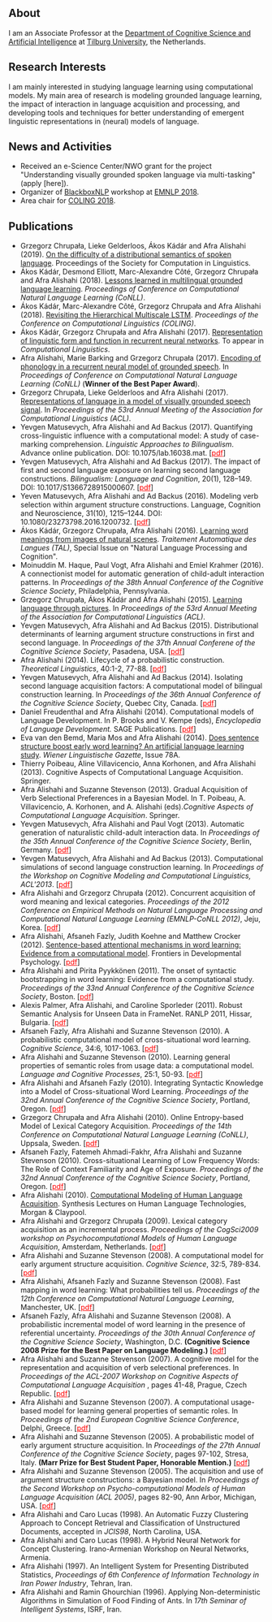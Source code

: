 ## About
I am an Associate Professor at the <a href="http://csai.nl">Department of Cognitive Science and Artificial Intelligence</a> at 
<a href="http://www.tilburguniversity.edu/">Tilburg University</a>, the Netherlands.

## Research Interests

I am mainly interested in studying language learning using computational models. My main area of research is modeling grounded language learning, the impact of interaction in language acquisition and processing, and developing tools and techniques for better understanding of emergent linguistic representations in (neural) models of language.

## News and Activities

- Received an e-Science Center/NWO grant for the project "Understanding visually grounded spoken language via multi-tasking" (apply [here]).
- Organizer of <a href="">BlackboxNLP</a> workshop at <a href="">EMNLP 2018</a>.
- Area chair for <a href="http://coling2018.org/">COLING 2018</a>.


## Publications

- Grzegorz Chrupała, Lieke Gelderloos, Ákos Kádár and Afra Alishahi (2019). <a href="https://scholarworks.umass.edu/scil/vol2/iss1/18/">On the difficulty of a distributional semantics of spoken language</a>. Proceedings of the Society for Computation in Linguistics.
- Ákos Kádár, Desmond Elliott, Marc-Alexandre Côté, Grzegorz Chrupała and Afra Alishahi (2018). <a href="https://aclweb.org/anthology/K18-1039">Lessons learned in multilingual grounded language learning</a>. <i>Proceedings of Conference on Computational Natural Language Learning (CoNLL)</i>. 
- Ákos Kádár, Marc-Alexandre Côté, Grzegorz Chrupała and Afra Alishahi (2018). <a href="https://aclweb.org/anthology/C18-1272">Revisiting the Hierarchical Multiscale LSTM</a>. <i>Proceedings of the Conference on Computational Linguistics (COLING)</i>.
- Ákos Kádár, Grzegorz Chrupała and Afra Alishahi (2017). <a href="http://arxiv.org/abs/1602.08952">Representation of linguistic form and function in recurrent neural networks</a>. To appear in <i>Computational Linguistics</i>.
- Afra Alishahi, Marie Barking and Grzegorz Chrupała (2017). <a href="https://arxiv.org/abs/1706.03815">Encoding of phonology in a recurrent neural model of grounded speech</a>. In <i>Proceedings of Conference on Computational Natural Language Learning (CoNLL)</i> (<b>Winner of the Best Paper Award</b>).
- Grzegorz Chrupała, Lieke Gelderloos and Afra Alishahi (2017). <a href="https://arxiv.org/abs/1702.01991">Representations of language in a model of visually grounded speech signal</a>. In <i>Proceedings of the 53rd Annual Meeting of the Association for Computational Linguistics (ACL)</i>.
- Yevgen Matusevych, Afra Alishahi and Ad Backus (2017). Quantifying cross-linguistic influence with a computational model: A study of case-marking comprehension. <i>Linguistic Approaches to Bilingualism</i>. Advance online publication. DOI: 10.1075/lab.16038.mat. [<a href="papers/LAB_2017.pdf" style="color:red;">pdf</a>]
- Yevgen Matusevych, Afra Alishahi and Ad Backus (2017). The impact of first and second language exposure on learning second language constructions. <i>Bilingualism: Language and Cognition</i>, 20(1), 128–149. DOI: 10.1017/S1366728915000607. [<a href="papers/BLC_2016.pdf" style="color:red;">pdf</a>]
- Yeven Matusevych, Afra Alishahi and Ad Backus (2016). Modeling verb selection within argument structure constructions. Language, Cognition and Neuroscience, 31(10), 1215–1244. DOI: 10.1080/23273798.2016.1200732. [<a href="papers/LCN_2016.pdf" style="color:red;">pdf</a>]
- Ákos Kádár, Grzegorz Chrupała, Afra Alishahi (2016). <a href="http://www.atala.org/Learning-word-meanings-from-images">Learning word meanings from images of natural scenes</a>. <i>Traitement Automatique des Langues (TAL)</i>, Special Issue on "Natural Language Processing and Cognition".
- Moinuddin M. Haque, Paul Vogt, Afra Alishahi and Emiel Krahmer (2016). A connectionist model for automatic generation of child-adult interaction patterns.  In <i>Proceedings of the 38th Annual Conference of the Cognitive Science Society</i>, Philadelphia, Pennsylvania.
- Grzegorz Chrupała, Ákos Kádár and Afra Alishahi (2015). <a href="http://www.aclweb.org/anthology/P/P15/P15-2019.pdf">Learning language through pictures</a>. In <i>Proceedings of the 53rd Annual Meeting of the Association for Computational Linguistics (ACL)</i>.
- Yevgen Matusevych, Afra Alishahi and Ad Backus (2015). Distributional determinants of learning argument structure constructions in first and second language. In <i>Proceedings of the 37th Annual Conferene of the Cognitive Science Society</i>, Pasadena, USA. [<a href="papers/Matusevych.etal.CogSci2015.pdf" style="color:red;">pdf</a>]
- Afra Alishahi (2014). Lifecycle of a probabilistic construction. <i>Theoretical Linguistics</i>, 40:1-2, 77-88.
[<a href="papers/Alishahi.TL2014.pdf" style="color:red;">pdf</a>]
- Yevgen Matusevych, Afra Alishahi and Ad Backus (2014). Isolating second language acquisition factors: A computational model of bilingual construction learning. In <i>Proceedings of the 36th Annual Conference of the Cognitive Science Society</i>, Quebec City, Canada. [<a href="papers/Matusevych.etal.CogSci2014.pdf" style="color:red;">pdf</a>]
- Daniel Freudenthal and Afra Alishahi (2014). Computational models of Language Development. In P. Brooks and V. Kempe (eds), <i>Encyclopedia of Language Development.</i> SAGE Publications.
[<a href="papers/Freudenthal.Alishahi.ELD2013.pdf" style="color:red;">pdf</a>]
- Eva van den Bemd, Maria Mos and Afra Alishahi (2014). <a href="https://www.univie.ac.at/linguistics/publications/wlg/78A2014/Wohlmuth.pdf">Does sentence structure boost early
word learning? An artificial language learning study</a>. <i>Wiener Linguistische Gazette</i>, Issue 78A.
- Thierry Poibeau, Aline Villavicencio, Anna Korhonen, and Afra Alishahi (2013). Cognitive Aspects of Computational Language Acquisition. Springer.
- Afra Alishahi and Suzanne Stevenson (2013). Gradual Acquisition of Verb Selectional Preferences in a Bayesian Model. In T. Poibeau, A. Villavicencio, A. Korhonen, and A. Alishahi (eds).<i>Cognitive Aspects of Computational Language Acquisition</i>. Springer.
- Yevgen Matusevych, Afra Alishahi and Paul Vogt (2013). Automatic generation of naturalistic child-adult interaction data. In <i>Proceedings of the 35th Annual Conference of the Cognitive Science Society</i>, Berlin, Germany. [<a href="papers/Matusevych.etal.CogSci2013.pdf" style="color:red;">pdf</a>]
- Yevgen Matusevych, Afra Alishahi and Ad Backus (2013). Computational simulations of second language construction learning. In <i>Proceedings of the Workshop on Cognitive Modeling and Computational Linguistics, ACL'2013</i>. [<a href="papers/Matusevych.etal.CMCL2013.pdf" style="color:red;">pdf</a>]
 - Afra Alishahi and Grzegorz Chrupała (2012). Concurrent acquisition of word meaning and lexical categories. <i>Proceedings of the 2012 Conference on Empirical Methods on Natural Language Processing and Computational Natural Language Learning (EMNLP-CoNLL 2012)</i>, Jeju, Korea. [<a href="papers/Alishahi-Chrupala-emnlp2012.pdf" style="color:red;">pdf</a>]
- Afra Alishahi, Afsaneh Fazly, Judith Koehne and Matthew Crocker (2012). <a href="http://www.frontiersin.org/developmental_psychology_/10.3389/fpsyg.2012.00200/abstract">Sentence-based attentional mechanisms in word learning: Evidence from a computational model</a>. Frontiers in Developmental Psychology. [<a href="papers/Alishahi.etal.Frontiers2012.pdf" style="color:red;">pdf</a>]
- Afra Alishahi and Pirita Pyykk&ouml;nen (2011). The onset of syntactic bootstrapping in word learning: Evidence from a computational study. <i>Proceedings of the 33nd Annual Conference of the Cognitive Science Society</i>, Boston. [<a href="papers/Alishahi_Pyykkonen_CogSci11.pdf" style="color:red;">pdf</a>]
- Alexis Palmer, Afra Alishahi, and Caroline Sporleder (2011). Robust Semantic Analysis for Unseen Data in FrameNet. RANLP 2011, Hissar, Bulgaria. [<a href="papers/Palmer_Alishahi_Sporleder_RANLP11.pdf" style="color:red;">pdf</a>]
- Afsaneh Fazly, Afra Alishahi and Suzanne Stevenson (2010). A probabilistic computational model of cross-situational word learning. <i>Cognitive Science</i>, 34:6, 1017-1063. [<a href="papers/FazlyEtAl-CSJ10.pdf" style="color:red;">pdf</a>]
- Afra Alishahi and Suzanne Stevenson (2010). Learning general properties of semantic roles from usage data: a computational model. <i>Language and Cognitive Processes</i>, 25:1, 50-93. [<a href="papers/LCP2010-Alishahi-Stevenson.pdf" style="color:red;">pdf</a>]
- Afra Alishahi and Afsaneh Fazly (2010). Integrating Syntactic Knowledge into a Model of Cross-situational Word Learning. <i>Proceedings of the 32nd Annual Conference of the Cognitive Science Society</i>, Portland, Oregon. [<a href="papers/Alishahi_Fazly_CogSci10_categorization.pdf" style="color:red;">pdf</a>]
- Grzegorz Chrupała and Afra Alishahi (2010). Online Entropy-based Model of Lexical Category Acquisition. <i>Proceedings of the 14th Conference on Computational Natural Language Learning (CoNLL)</i>, Uppsala, Sweden. [<a href="papers/Chrupala_Alishahi_CoNLL10_categorization.pdf" style="color:red;">pdf</a>]
- Afsaneh Fazly, Fatemeh Ahmadi-Fakhr, Afra Alishahi and Suzanne Stevenson (2010).  Cross-situational Learning of Low Frequency Words: The Role of Context Familiarity and Age of Exposure. <i>Proceedings of the 32nd Annual Conference of the Cognitive Science Society</i>, Portland, Oregon. [<a href="papers/Fazly_etal_CogSci2010.pdf" style="color:red;">pdf</a>]
- Afra Alishahi (2010). <a href="http://www.morganclaypool.com/doi/abs/10.2200/S00304ED1V01Y201010HLT011">Computational Modeling of Human Language Acquisition</a>. Synthesis Lectures on Human Language Technologies, Morgan & Claypool.
- Afra Alishahi and Grzegorz Chrupała (2009). Lexical category acquisition as an incremental process. <i>Proceedings of the CogSci2009 workshop on Psychocomputational Models of Human Language Acquisition</i>, Amsterdam, Netherlands. [<a href="papers/AlishahiChrupala-CategoryInduction.pdf" style="color:red;">pdf</a>]
- Afra Alishahi and Suzanne Stevenson (2008). A computational model for early argument structure acquisition. <i> Cognitive Science</i>, 32:5, 789-834. [<a href="papers/CSJ2008-alishahi-stevenson.pdf" style="color:red;">pdf</a>]
- Afra Alishahi, Afsaneh Fazly and Suzanne Stevenson (2008). Fast mapping in word learning: What probabilities tell us. <i>Proceedings of the 12th Conference on Computational Natural Language Learning</i>, Manchester, UK. [<a href="papers/fm-margin.pdf" style="color:red;">pdf</a>]
- Afsaneh Fazly, Afra Alishahi and Suzanne Stevenson (2008). A probabilistic incremental model of word learning in the presence of referential uncertainty. <i>Proceedings of the 30th Annual Conference of the Cognitive Science Society</i>, Washington, D.C. <b>(Cognitive Science 2008 Prize for the Best Paper on Language Modeling.)</b> [<a href="papers/FazlyEtAl-COGSCI08.pdf" style="color:red;">pdf</a>]
- Afra Alishahi and Suzanne Stevenson (2007). A cognitive model for the representation and acquisition of verb selectional preferences. In <i>Proceedings of the  ACL-2007 Workshop on Cognitive Aspects of Computational Language Acquisition </i>, pages 41-48, Prague, Czech Republic. [<a href="papers/AlishahiStevenson-SelectionalPreferences.pdf" style="color:red;">pdf</a>]
- Afra Alishahi and Suzanne Stevenson (2007). A computational usage-based model for learning general properties of semantic roles. In <i> Proceedings of the 2nd European Cognitive Science Conference</i>, Delphi, Greece. [<a href="papers/Alishahi_Stevenson_eurocogsci07.pdf" style="color:red;">pdf</a>]
- Afra Alishahi and Suzanne Stevenson (2005). A probabilistic model of early argument structure acquisition. In <i> Proceedings of the 27th Annual Conference of the Cognitive Science Society</i>, pages 97-102, Stresa, Italy. <b>(Marr Prize for Best Student Paper, Honorable Mention.)</b> [<a href="papers/alishahi-stevenson-cogsci05.pdf" style="color:red;">pdf</a>]
- Afra Alishahi and Suzanne Stevenson (2005). The acquisition and use of argument structure constructions: a Bayesian model. In <i>Proceedings of the Second Workshop on Psycho-computational Models of Human Language Acquisition (ACL 2005)</i>, pages 82-90, Ann Arbor, Michigan, USA. [<a href="papers/alishahi-stevenson-acl05.pdf" style="color:red;">pdf</a>]
- Afra Alishahi and Caro Lucas (1998). An Automatic Fuzzy Clustering Approach to Concept Retrieval and Classification of Unstructured Documents, accepted in <i>JCIS98</i>, North Carolina, USA.
- Afra Alishahi and Caro Lucas (1998). A Hybrid Neural Network for Concept                                          Clustering. Irano-Armenian Workshop on Neural Networks, Armenia.
- Afra Alishahi (1997). An Intelligent System for Presenting Distributed Statistics, <I>Proceedings of 6th Conference of Information Technology in Iran Power Industry</I>, Tehran, Iran. 
- Afra Alishahi and Ramin Ghourchian (1996). Applying Non-deterministic 
Algorithms in Simulation of Food Finding of Ants. In <i>17th Seminar of Intelligent Systems</i>, ISRF, Iran.
